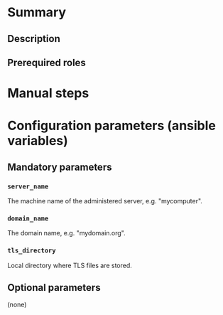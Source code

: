 # Summary

## Description

## Prerequired roles

# Manual steps

# Configuration parameters (ansible variables)

## Mandatory parameters

### `server_name`

The machine name of the administered server, e.g. "mycomputer".

### `domain_name`

The domain name, e.g. "mydomain.org".

### `tls_directory`

Local directory where TLS files are stored.

## Optional parameters

(none)
